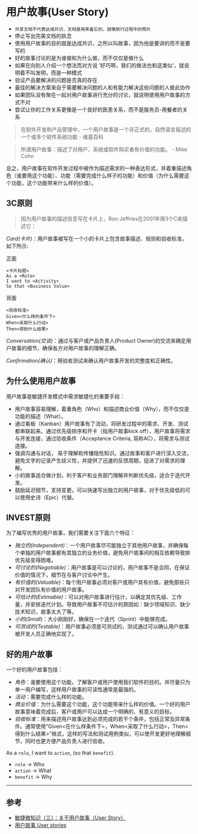 # 用户故事(User Story)

- `共享文档不代表达成共识，文档是用来备忘的，就像旅行过程中的照片`
- 停止写出完美文档的执念
- 使用用户故事的目的就是达成共识，之所以叫故事，因为他是要讲的而不是要写的
- 好的故事讨论的是为谁做和为什么做，而不仅仅是做什么
- 如果在向别人介绍一个想法而对方说 ’好巧啊，我们的做法也和这类似‘，就说明着不叫发明，而是一种模式
- 验证产品要解决的问题是否真的存在
- 最佳的解决方案来自于需要解决问题的人和有能力解决这些问题的人彼此协作
- 如果团队没有聚在一起对用户故事进行充分的讨论，就说明使用用户故事的方式不对
- 尝试让你的工作关系更像是一个良好的医患关系，而不是服务员-用餐者的关系

> 在软件开发和产品管理中，一个用户故事是一个非正式的，自然语言描述的一个或多个软件系统功能 - 维基百科

> 所谓用户故事：描述了对用户、系统或软件购买者有价值的功能。 - Mike Cohn

总之，用户故事在软件开发过程中被作为描述需求的一种表达形式，并着重描述角色（谁要用这个功能）、功能（需要完成什么样子的功能）和价值（为什么需要这个功能，这个功能带来什么样的价值）。

## 3C原则

> 因为用户故事的描述信息写在卡片上，Ron Jeffries在2001年用3个C来描述它：

*Card(卡⽚)*：用户故事被写在一个小的卡片上包含故事描述、规则和验收标准，如下所示:

正面

```
<卡片标题>
As a <Role>
I want to <Activity>
So that <Business Value>
```

背面

```
<验收标准>
Given<什么样的条件下>
When<采取什么行动>
Then<得到什么结果>
```

*Conversation(交谈)*：通过与客户或产品负责人(Product Owner)的交流来确定用户故事的细节，确保各方对用户故事的理解正确。

*Confirmation(确认)*：用验收测试来确认用户故事开发的完整度和正确性。

## 为什么使用用户故事

用户故事是敏捷开发模式中需求敏捷化的重要手段：

- 用户故事容易理解，着重角色（Who）和描述商业价值（Why），而不仅仅是功能的描述（What）。
- 通过看板（Kanban）用户故事有了流动，将研发过程中的需求、开发、测试都串联起来。通过优先级排序和开卡（指用户故事kick off），用户故事将需求与开发连接，通过验收条件（Acceptance Criteria, 简称AC），将需求与测试连接。
- 强调沟通与对话， 易于理解和传播隐性知识。通过故事和客户进行深入交流，避免文字的记录产生歧义性，并提供了迅速的反馈周期，促进了对需求的理解。
- 小的故事适合做计划，利于客户和业务部门理解并判断优先级，适合于迭代开发。
- 鼓励延迟细节，支持变更。可以快速写出独立的用户故事，对于优先级低的可以使用史诗（Epic）代替。

## INVEST原则

为了编写优秀的用户故事，我们需要关注下面六个特征：

- *独立的(Independent)*：一个用户故事尽可能独立于其他用户故事，并确保每个单独的用户故事都有其独立的业务价值，避免用户故事间的相互依赖导致排优先级变得困难。
- *可讨论的(Negotiable)*：用户故事是可以讨论的，用户故事不是合同，在保证价值的情况下，细节在与客户讨论中产生。
- *有价值的(Valuable)*：每个用户故事必须对客户或用户具有价值，避免那些只对开发团队有价值的用户故事。
- *可估计的(Estimable)*：可以对用户故事进⾏估计，以确定其优先级、工作量，并安排迭代计划。导致用户故事不可估计的原因如：缺少领域知识、缺少技术知识，故事太大了等。
- *小的(Small)*：大小刚刚好，确保在一个迭代（Sprint）中能够完成。
- *可测试的(Testable)*：用户故事必须是可测试的，测试通过可以确认用户故事被开发人员正确地实现了。

## 好的用户故事

一个好的用户故事包括：

- *角色*：谁要使用这个功能，了解客户或用户使用我们软件的目的。并尽量只为单一用户编写，这样用户故事的可读性通常是最强的。
- *活动*：需要完成什么样的功能。
- *商业价值*：为什么需要这个功能，这个功能带来什么样的价值。一个好的用户故事意味着完成后，客户或用户可以达成一个明确的、有意义的目标。
- *验收标准*：用来描述用户故事达到必须完成的若干个条件，包括正常及异常条件。通常使用“Given<在什么样条件下>，When<采取了什么行动>，Then<得到什么结果>”格式，这样的写法和测试用例类似，可以使开发更好地理解细节，同时也更方便产品负责人进行验收。

As a `role`, I want to `action`, (so that `benefit`).

- `role` -> Who
- `action` -> What
- `benefit` -> Why

--------------------------------------------------------

## 参考

- [敏捷微知识（三）：关于用户故事（User Story）](https://zhuanlan.zhihu.com/p/480197192)
- [用户故事 User stories](https://zhuanlan.zhihu.com/p/105986421)

